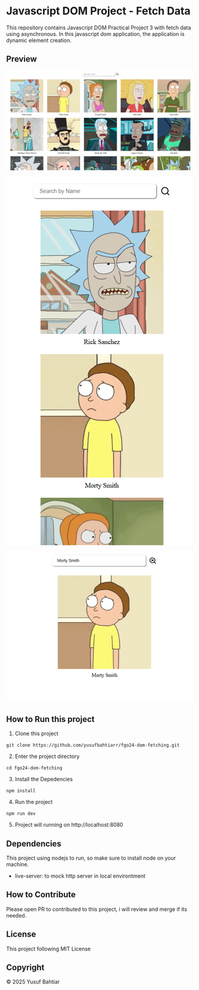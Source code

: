# Javascript DOM Project - Fetch Data
This repository contains Javascript DOM Practical Project 3 with fetch data using asynchronous. In this javascript dom application, the application is dynamic element creation.

## Preview
![Preview](src/Screenshot.png)

![Preview](src/Screenshot2.png) 

![Preview](src/Screenshot3.png)

## How to Run this project

1. Clone this project
```
git clone https://github.com/yusufbahtiarr/fgo24-dom-fetching.git
```
2. Enter the project directory
```
cd fgo24-dom-fetching
```
3. Install the Depedencies
```
npm install
```
4. Run the project
```
npm run dev
```
5. Project will running on http://localhost:8080

## Dependencies

This project using nodejs to run, so make sure to install node on your machine.
- live-server: to mock http server in local environtment

## How to Contribute

Please open PR to contributed to this project, i will review and merge if its needed.

## License

This project following MIT License

## Copyright
&copy; 2025 Yusuf Bahtiar
